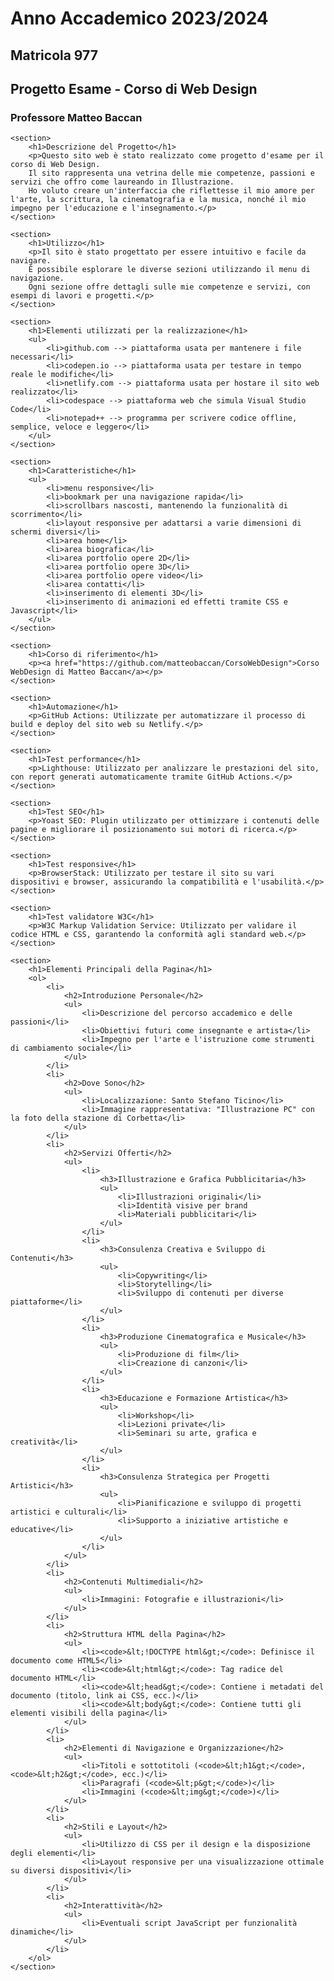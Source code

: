 <!DOCTYPE html>
<html lang="it">
<head>
    <meta charset="UTF-8">
    <meta name="viewport" content="width=device-width, initial-scale=1.0">
    <title>Progetto Esame - Corso di Web Design</title>
</head>
<body>
    <h1>Anno Accademico 2023/2024</h1>
    <h2>Matricola 977</h2>
    <h2>Progetto Esame - Corso di Web Design</h2>
    <h3>Professore Matteo Baccan</h3>

    <section>
        <h1>Descrizione del Progetto</h1>
        <p>Questo sito web è stato realizzato come progetto d'esame per il corso di Web Design.
        Il sito rappresenta una vetrina delle mie competenze, passioni e servizi che offro come laureando in Illustrazione.
        Ho voluto creare un'interfaccia che riflettesse il mio amore per l'arte, la scrittura, la cinematografia e la musica, nonché il mio impegno per l'educazione e l'insegnamento.</p>
    </section>

    <section>
        <h1>Utilizzo</h1>
        <p>Il sito è stato progettato per essere intuitivo e facile da navigare.
        È possibile esplorare le diverse sezioni utilizzando il menu di navigazione.
        Ogni sezione offre dettagli sulle mie competenze e servizi, con esempi di lavori e progetti.</p>
    </section>
    
    <section>
        <h1>Elementi utilizzati per la realizzazione</h1>
        <ul>
            <li>github.com --> piattaforma usata per mantenere i file necessari</li>
            <li>codepen.io --> piattaforma usata per testare in tempo reale le modifiche</li>
            <li>netlify.com --> piattaforma usata per hostare il sito web realizzato</li>
            <li>codespace --> piattaforma web che simula Visual Studio Code</li>
            <li>notepad++ --> programma per scrivere codice offline, semplice, veloce e leggero</li>
        </ul>
    </section>

    <section>
        <h1>Caratteristiche</h1>
        <ul>
            <li>menu responsive</li>
            <li>bookmark per una navigazione rapida</li>
            <li>scrollbars nascosti, mantenendo la funzionalità di scorrimento</li>
            <li>layout responsive per adattarsi a varie dimensioni di schermi diversi</li>
            <li>area home</li>
            <li>area biografica</li>
            <li>area portfolio opere 2D</li>
            <li>area portfolio opere 3D</li>
            <li>area portfolio opere video</li>
            <li>area contatti</li>
            <li>inserimento di elementi 3D</li>
            <li>inserimento di animazioni ed effetti tramite CSS e Javascript</li>
        </ul>
    </section>

    <section>
        <h1>Corso di riferimento</h1>
        <p><a href="https://github.com/matteobaccan/CorsoWebDesign">Corso WebDesign di Matteo Baccan</a></p>
    </section>

    <section>
        <h1>Automazione</h1>
        <p>GitHub Actions: Utilizzate per automatizzare il processo di build e deploy del sito web su Netlify.</p>
    </section>

    <section>
        <h1>Test performance</h1>
        <p>Lighthouse: Utilizzato per analizzare le prestazioni del sito, con report generati automaticamente tramite GitHub Actions.</p>
    </section>

    <section>
        <h1>Test SEO</h1>
        <p>Yoast SEO: Plugin utilizzato per ottimizzare i contenuti delle pagine e migliorare il posizionamento sui motori di ricerca.</p>
    </section>

    <section>
        <h1>Test responsive</h1>
        <p>BrowserStack: Utilizzato per testare il sito su vari dispositivi e browser, assicurando la compatibilità e l'usabilità.</p>
    </section>

    <section>
        <h1>Test validatore W3C</h1>
        <p>W3C Markup Validation Service: Utilizzato per validare il codice HTML e CSS, garantendo la conformità agli standard web.</p>
    </section>

    <section>
        <h1>Elementi Principali della Pagina</h1>
        <ol>
            <li>
                <h2>Introduzione Personale</h2>
                <ul>
                    <li>Descrizione del percorso accademico e delle passioni</li>
                    <li>Obiettivi futuri come insegnante e artista</li>
                    <li>Impegno per l'arte e l'istruzione come strumenti di cambiamento sociale</li>
                </ul>
            </li>
            <li>
                <h2>Dove Sono</h2>
                <ul>
                    <li>Localizzazione: Santo Stefano Ticino</li>
                    <li>Immagine rappresentativa: "Illustrazione PC" con la foto della stazione di Corbetta</li>
                </ul>
            </li>
            <li>
                <h2>Servizi Offerti</h2>
                <ul>
                    <li>
                        <h3>Illustrazione e Grafica Pubblicitaria</h3>
                        <ul>
                            <li>Illustrazioni originali</li>
                            <li>Identità visive per brand
                            <li>Materiali pubblicitari</li>
                        </ul>
                    </li>
                    <li>
                        <h3>Consulenza Creativa e Sviluppo di Contenuti</h3>
                        <ul>
                            <li>Copywriting</li>
                            <li>Storytelling</li>
                            <li>Sviluppo di contenuti per diverse piattaforme</li>
                        </ul>
                    </li>
                    <li>
                        <h3>Produzione Cinematografica e Musicale</h3>
                        <ul>
                            <li>Produzione di film</li>
                            <li>Creazione di canzoni</li>
                        </ul>
                    </li>
                    <li>
                        <h3>Educazione e Formazione Artistica</h3>
                        <ul>
                            <li>Workshop</li>
                            <li>Lezioni private</li>
                            <li>Seminari su arte, grafica e creatività</li>
                        </ul>
                    </li>
                    <li>
                        <h3>Consulenza Strategica per Progetti Artistici</h3>
                        <ul>
                            <li>Pianificazione e sviluppo di progetti artistici e culturali</li>
                            <li>Supporto a iniziative artistiche e educative</li>
                        </ul>
                    </li>
                </ul>
            </li>
            <li>
                <h2>Contenuti Multimediali</h2>
                <ul>
                    <li>Immagini: Fotografie e illustrazioni</li>
                </ul>
            </li>
            <li>
                <h2>Struttura HTML della Pagina</h2>
                <ul>
                    <li><code>&lt;!DOCTYPE html&gt;</code>: Definisce il documento come HTML5</li>
                    <li><code>&lt;html&gt;</code>: Tag radice del documento HTML</li>
                    <li><code>&lt;head&gt;</code>: Contiene i metadati del documento (titolo, link ai CSS, ecc.)</li>
                    <li><code>&lt;body&gt;</code>: Contiene tutti gli elementi visibili della pagina</li>
                </ul>
            </li>
            <li>
                <h2>Elementi di Navigazione e Organizzazione</h2>
                <ul>
                    <li>Titoli e sottotitoli (<code>&lt;h1&gt;</code>, <code>&lt;h2&gt;</code>, ecc.)</li>
                    <li>Paragrafi (<code>&lt;p&gt;</code>)</li>
                    <li>Immagini (<code>&lt;img&gt;</code>)</li>
                </ul>
            </li>
            <li>
                <h2>Stili e Layout</h2>
                <ul>
                    <li>Utilizzo di CSS per il design e la disposizione degli elementi</li>
                    <li>Layout responsive per una visualizzazione ottimale su diversi dispositivi</li>
                </ul>
            </li>
            <li>
                <h2>Interattività</h2>
                <ul>
                    <li>Eventuali script JavaScript per funzionalità dinamiche</li>
                </ul>
            </li>
        </ol>
    </section>
</body>
</html>
